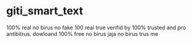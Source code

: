 # giti_smart_text
100% real no birus no fake 100 real true verifid by 100% trusted and pro antibitrus. dowloand 100% free
no birus jaja no birus trus me
